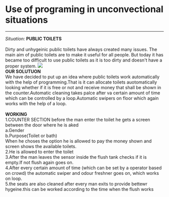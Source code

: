 # Use of programing in unconvectional situations #
--------------------------------------------------
*Situation:*  **PUBLIC TOILETS**<br /><br />
Dirty and unhygeinic public toilets have always created many issues. The main aim of public toilets are to make it useful for all people. But today it has became too difficult to use public toilets as it is too dirty and doesn't have a proper system.
![](http://www.constructionphotography.com/ImageThumbs/A178-00274/3/A178-00274_A_disgustingly_dirty_bathroom_in_an_abandoned_council_house_in_Carlisle_Cumbria_UK.jpg)
<br />
**OUR SOLUTUON**
<br />
We have decided to put up an idea where public toilets work automatically with the help of programming.That is it can allocate toilets auotomatically looking whether if it is free or not and receive money that shall be shown in the counter.Automatic cleaning takes palce after va certain amount of time which can be controlled by a loop.Automatic swipers on floor which again works with the help of a loop.<br /><br />
**WORKING**
<br />
1.COUNTER SECTION
before the man enter the toilet he gets a screen between the door where he is aked<br />
a.Gender<br />
b.Purpose(Toilet or bath)<br />
When he choses the option he is allowed to pay the money shown and screen shows the available toilets.<br />
2.He is allowed to enter the toilet<br />
3.After the man leaves the sensor inside the flush tank checks if it is empty.If not flush again goes on.<br />
4.After every certain amount of time (which can be set by a operator based on crowd) the automatic swiper and odour freshner goes on, which works on loop.<br />
5.the seats are also cleaned after every man exits to provide bettewr hygeine.this can be worked according to the time when the flush works<br />
